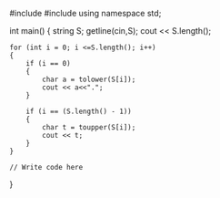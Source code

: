 #include<iostream>
#include<string>
using namespace std;

int main()
{
    string S;
    getline(cin,S);
    cout << S.length();
    
    for (int i = 0; i <=S.length(); i++)
    {
        if (i == 0)
        {
            char a = tolower(S[i]);
            cout << a<<".";
        }
       
        if (i == (S.length() - 1))
        {
            char t = toupper(S[i]);
            cout << t;
        }
    }

    // Write code here
}
